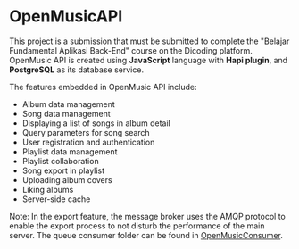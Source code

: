 # OpenMusicAPI

This project is a submission that must be submitted to complete the "Belajar Fundamental Aplikasi Back-End" course on the Dicoding platform. 
OpenMusic API is created using **JavaScript** language with **Hapi plugin**, and **PostgreSQL** as its database service.

The features embedded in OpenMusic API include:
- Album data management
- Song data management
- Displaying a list of songs in album detail
- Query parameters for song search
- User registration and authentication
- Playlist data management
- Playlist collaboration
- Song export in playlist
- Uploading album covers
- Liking albums
- Server-side cache

Note: In the export feature, the message broker uses the AMQP protocol to enable the export process to not disturb the performance of the main server. The queue consumer folder can be found in [OpenMusicConsumer](https://github.com/adikelvianto/OpenMusicConsumer).
